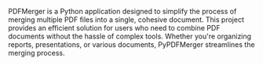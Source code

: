 PDFMerger is a Python application designed to simplify the process of merging multiple PDF files into a single, cohesive document. This project provides an efficient solution for users who need to combine PDF documents without the hassle of complex tools. Whether you're organizing reports, presentations, or various documents, PyPDFMerger streamlines the merging process.
